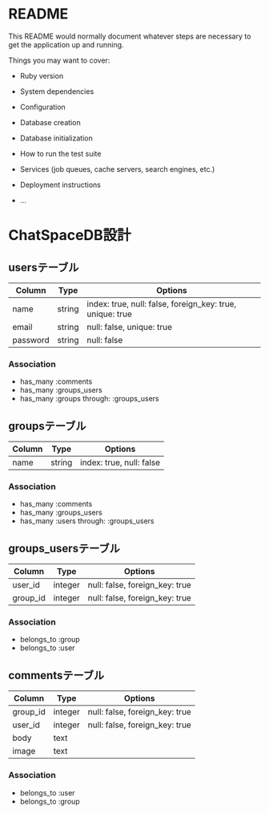 # README

This README would normally document whatever steps are necessary to get the
application up and running.

Things you may want to cover:

* Ruby version

* System dependencies

* Configuration

* Database creation

* Database initialization

* How to run the test suite

* Services (job queues, cache servers, search engines, etc.)

* Deployment instructions

* ...



# ChatSpaceDB設計


## usersテーブル

|Column|Type|Options|
|------|----|-------|
|name|string|index: true, null: false, foreign_key: true, unique: true|   
|email|string|null: false, unique: true|    
|password|string|null: false|

### Association
- has_many :comments
- has_many :groups_users
- has_many :groups through: :groups_users


## groupsテーブル

|Column|Type|Options|
|------|----|-------|
|name|string|index: true, null: false|   
 

### Association
- has_many :comments
- has_many :groups_users
- has_many :users through: :groups_users


## groups_usersテーブル

|Column|Type|Options|
|------|----|-------|
|user_id|integer|null: false, foreign_key: true|
|group_id|integer|null: false, foreign_key: true|

### Association
- belongs_to :group
- belongs_to :user


## commentsテーブル
|Column|Type|Options|
|------|----|-------|
|group_id|integer|null: false, foreign_key: true|
|user_id|integer|null: false, foreign_key: true|
|body|text||
|image|text||

### Association
- belongs_to :user
- belongs_to :group